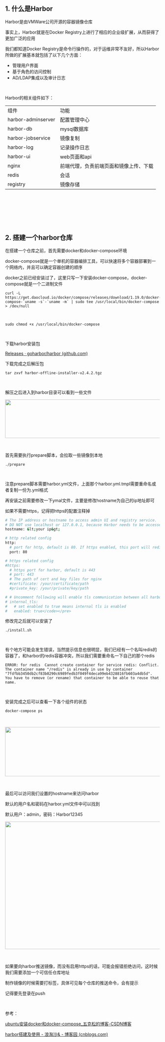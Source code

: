 <h2>1. 什么是Harbor</h2>
<p>Harbor是由VMWare公司开源的容器镜像仓库</p>
<p>事实上，Harbor就是在Docker Registry上进行了相应的企业级扩展，从而获得了更加广泛的应用</p>
<p>我们都知道Docker Registry是命令行操作的，对于运维非常不友好，所以Harbor所做的扩展基本就包括了以下几个方面：</p>
<ul>
<li>管理用户界面</li>
<li>基于角色的访问控制</li>
<li>AD/LDAP集成以及审计日志</li>
</ul>
<p>&nbsp;</p>
<p>Harbor的相关组件如下：</p>
<table style="height: 350px; width: 766px;" border="0" align="center">
<tbody>
<tr>
<td align="left">组件</td>
<td align="left">功能</td>
</tr>
<tr>
<td align="left">harbor-adminserver</td>
<td align="left">配置管理中心</td>
</tr>
<tr>
<td align="left">harbor-db</td>
<td align="left">mysql数据库</td>
</tr>
<tr>
<td align="left">harbor-jobservice</td>
<td align="left">镜像复制</td>
</tr>
<tr>
<td align="left">harbor-log</td>
<td align="left">记录操作日志</td>
</tr>
<tr>
<td align="left">harbor-ui</td>
<td align="left">web页面和api</td>
</tr>
<tr>
<td align="left">nginx</td>
<td align="left">前端代理，负责前端页面和镜像上传、下载</td>
</tr>
<tr>
<td align="left">redis</td>
<td align="left">会话</td>
</tr>
<tr>
<td align="left">registry</td>
<td align="left">镜像存储</td>
</tr>
</tbody>
</table>
<p>&nbsp;</p>
<h2>2. 搭建一个harbor仓库</h2>
<p>在搭建一个仓库之前，首先需要docker和docker-compose环境</p>
<p>docker-compose就是一个单机的容器编排工具，可以快速将多个容器部署到一个网络内，并且可以确定容器创建的顺序</p>
<p>docker之前已经安装过了，这里只写一下安装docker-compose，docker-compose就是一个二进制文件</p>
<pre class="language-bash"><code>curl -L https://get.daocloud.io/docker/compose/releases/download/1.19.0/docker-compose-`uname -s`-`uname -m` | sudo tee /usr/local/bin/docker-compose &gt; /dev/null</code></pre>
<div class="cnblogs_code">&nbsp;</div>
<pre class="language-bash"><code>sudo chmod +x /usr/local/bin/docker-compose</code></pre>
<p>&nbsp;</p>
<p>下载harbor安装包</p>
<p><a href="https://github.com/goharbor/harbor/releases">Releases &middot; goharbor/harbor (github.com)</a></p>
<p>下载完成之后解压包</p>
<pre class="language-bash"><code>tar zxvf harbor-offline-installer-v2.4.2.tgz</code></pre>
<p>&nbsp;</p>
<p>解压之后进入到harbor目录可以看到一些文件</p>
<p><img src="https://img2022.cnblogs.com/blog/2794988/202204/2794988-20220405105412311-1736101020.png" alt="" width="664" height="125" loading="lazy" /></p>
<p>&nbsp;</p>
<p>首先需要执行prepare脚本，会拉取一些镜像到本地</p>
<pre class="language-bash"><code>./prepare</code></pre>
<p>&nbsp;</p>
<p>注意prepare脚本需要harbor.yml文件，上面那个harbor.yml.tmpl需要重命名或者复制一份为.yml格式</p>
<p>再安装之前需要修改一下ymal文件，主要是修改hostname为自己的ip地址即可</p>
<p>如果不需要https，记得把https的配置注释掉</p>

```bash
# The IP address or hostname to access admin UI and registry service.
# DO NOT use localhost or 127.0.0.1, because Harbor needs to be accessed by external clients.
hostname: &lt;your ip&gt;

# http related config
http:
  # port for http, default is 80. If https enabled, this port will redirect to https port
  port: 80

# https related config
#https:
  # https port for harbor, default is 443
  # port: 443
  # The path of cert and key files for nginx
  #certificate: /your/certificate/path
  #private_key: /your/private/key/path

# # Uncomment following will enable tls communication between all harbor components
# internal_tls:
#   # set enabled to true means internal tls is enabled
#   enabled: true</code></pre>
```

<p>修改完之后就可以安装了</p>
<pre class="language-bash"><code>./install.sh</code></pre>
<p>&nbsp;</p>
<p>有个地方可能会发生错误，当然提示信息也很明显，我们已经有一个名叫redis的容器了，和harbor的redis容器冲突，所以我们需要重命名一下自己的那个redis</p>
<pre class="language-bash"><code>ERROR: for redis  Cannot create container for service redis: Conflict. The container name "/redis" is already in use by container "7fdfbb3450db2cf83b0290c6989fedb3f049f4deca99eb4328816fb603a4db5d". You have to remove (or rename) that container to be able to reuse that name.</code></pre>
<p>&nbsp;</p>
<p>安装完成之后可以查看一下各个组件的状态</p>
<pre class="language-bash"><code>docker-compose ps</code></pre>
<p>&nbsp;</p>
<p><img src="https://img2022.cnblogs.com/blog/2794988/202204/2794988-20220405131956288-1848006595.png" alt="" width="698" height="160" loading="lazy" /></p>
<p>&nbsp;</p>
<p>最后可以访问我们设置的hostname来访问harbor</p>
<p>默认的用户名和密码在harbor.yml文件中可以找到</p>
<p>默认用户：admin，密码：Harbor12345</p>
<p><img src="https://img2022.cnblogs.com/blog/2794988/202204/2794988-20220405132349292-1875676260.png" alt="" width="842" height="414" loading="lazy" /></p>
<p>&nbsp;</p>
<p>如果要向harbor推送镜像，而没有启用https的话，可能会报错拒绝访问，这时候我们需要添加一个可信任仓库地址</p>
<p>制作镜像的时候需要打标签，具体可见每个仓库的推送命令，会有提示</p>
<p>记得要先登录在push</p>
<p>&nbsp;</p>
<p>参考：</p>
<p><a href="https://blog.csdn.net/song_java/article/details/88061162">ubuntu安装docker和docker-compose_五克松的博客-CSDN博客</a></p>
<p><a href="https://www.cnblogs.com/wxwgk/p/13287336.html">harbor搭建及使用 - 浪淘沙&amp; - 博客园 (cnblogs.com)</a></p>
<p>&nbsp;</p>